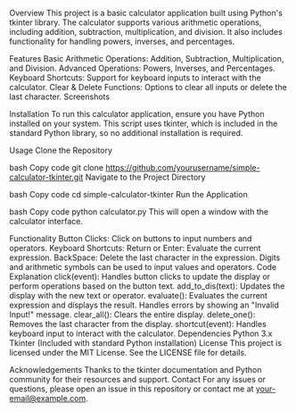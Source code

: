 Overview
This project is a basic calculator application built using Python's tkinter library. The calculator supports various arithmetic operations, including addition, subtraction, multiplication, and division. It also includes functionality for handling powers, inverses, and percentages.

Features
Basic Arithmetic Operations: Addition, Subtraction, Multiplication, and Division.
Advanced Operations: Powers, Inverses, and Percentages.
Keyboard Shortcuts: Support for keyboard inputs to interact with the calculator.
Clear & Delete Functions: Options to clear all inputs or delete the last character.
Screenshots

Installation
To run this calculator application, ensure you have Python installed on your system. This script uses tkinter, which is included in the standard Python library, so no additional installation is required.

Usage
Clone the Repository

bash
Copy code
git clone https://github.com/yourusername/simple-calculator-tkinter.git
Navigate to the Project Directory

bash
Copy code
cd simple-calculator-tkinter
Run the Application

bash
Copy code
python calculator.py
This will open a window with the calculator interface.

Functionality
Button Clicks: Click on buttons to input numbers and operators.
Keyboard Shortcuts:
Return or Enter: Evaluate the current expression.
BackSpace: Delete the last character in the expression.
Digits and arithmetic symbols can be used to input values and operators.
Code Explanation
click(event): Handles button clicks to update the display or perform operations based on the button text.
add_to_dis(text): Updates the display with the new text or operator.
evaluate(): Evaluates the current expression and displays the result. Handles errors by showing an "Invalid Input!" message.
clear_all(): Clears the entire display.
delete_one(): Removes the last character from the display.
shortcut(event): Handles keyboard input to interact with the calculator.
Dependencies
Python 3.x
Tkinter (Included with standard Python installation)
License
This project is licensed under the MIT License. See the LICENSE file for details.

Acknowledgements
Thanks to the tkinter documentation and Python community for their resources and support.
Contact
For any issues or questions, please open an issue in this repository or contact me at your-email@example.com.